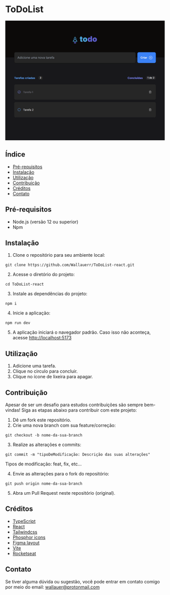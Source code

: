 # ToDoList

![Capa do projeto](./public/project-cover.png)

## Índice

- [Pré-requisitos](#pré-requisitos)
- [Instalação](#instalação)
- [Utilização](#utilização)
- [Contribuição](#contribuição)
- [Créditos](#créditos)
- [Contato](#contato)

## Pré-requisitos

- Node.js (versão 12 ou superior)
- Npm

## Instalação

1. Clone o repositório para seu ambiente local:

```
git clone https://github.com/Wallauerr/ToDoList-react.git
```

2. Acesse o diretório do projeto:

```
cd ToDoList-react
```

3. Instale as dependências do projeto:

```
npm i
```

4. Inicie a aplicação:

```
npm run dev
```

5. A aplicação iniciará o navegador padrão. Caso isso não aconteça, acesse [http://localhost:5173](http://localhost:5173)

## Utilização

1. Adicione uma tarefa.
2. Clique no circulo para concluir.
3. Clique no ícone de lixeira para apagar.

## Contribuição

Apesar de ser um desafio para estudos contribuições são sempre bem-vindas! Siga as etapas abaixo para contribuir com este projeto:

1. Dê um fork este repositório.
2. Crie uma nova branch com sua feature/correção:

```
git checkout -b nome-da-sua-branch
```

3. Realize as alterações e commits:

```
git commit -m "tipoDeModificação: Descrição das suas alterações"
```

Tipos de modificação: feat, fix, etc...

4. Envie as alterações para o fork do repositório:

```
git push origin nome-da-sua-branch
```

5. Abra um Pull Request neste repositório (original).

## Créditos

- [TypeScript](https://www.typescriptlang.org/)
- [React](https://react.dev/)
- [Tailwindcss](https://tailwindcss.com/)
- [Phosphor icons](https://phosphoricons.com/)
- [Figma layout](https://www.figma.com/file/6wi4IWmXZZasc9EBRMEbqr/ToDo-List-•-Desafio-React-(Copy)?node-id=56%3A96&mode=dev)
- [Vite](https://vitejs.dev/)
- [Rocketseat](https://www.rocketseat.com.br/)

## Contato

Se tiver alguma dúvida ou sugestão, você pode entrar em contato comigo por meio do email: wallauer@protonmail.com